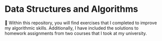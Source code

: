 # Data Structures and Algorithms

📓 Within this repository, you will find exercises that I completed to improve my algorithmic skills. Additionally, I have included the solutions to homework assignments from two courses that I took at my university.

